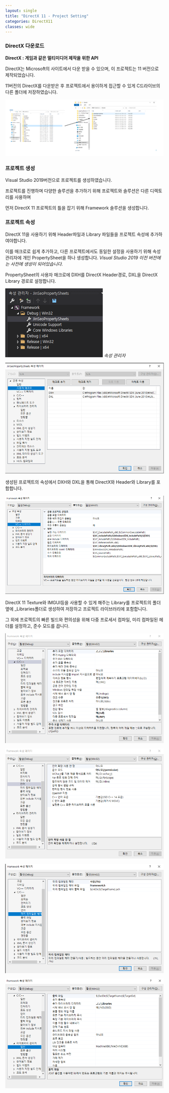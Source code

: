 ```yaml
---
layout: single
title: "DirectX 11 - Project Setting"
categories: DirectX11
classes: wide
---
```


### DirectX 다운로드

**DirectX : 게임과 같은 멀티미디어 제작을 위한 API**

DirectX는 Microsoft의 사이트에서 다운 받을 수 있으며, 이 프로젝트는 11 버전으로 제작되었습니다.

11버전의 DirectX를 다운받은 후 프로젝트에서 용이하게 접근할 수 있게 C드라이브의 다른 폴더에 저장하였습니다.

![DirectXFolder](/assets/images/DirectX/DirectXFolder.PNG)


### 프로젝트 생성

Visual Studio 2019버전으로 프로젝트를 생성하였습니다.

프로젝트를 진행하며 다양한 솔루션을 추가하기 위해 프로젝트와 솔루션은 다른 디렉토리를 사용하며

먼저 DirectX 11 프로젝트의 틀을 잡기 위해 Framework 솔루션을 생성합니다.


### 프로젝트 속성

DirectX 11을 사용하기 위해 Header파일과 Library 파일들을 프로젝트 속성에 추가하여야합니다.

이를 매크로로 쉽게 추가하고, 다른 프로젝트에서도 동일한 설정을 사용하기 위해 속성관리자에 개인 PropertySheet을 하나 생성합니다. *Visual Studio 2019 이전 버전에는 사전에 생성이 되어있습니다.*

PropertySheet의 사용자 매크로에 DXH를 DirectX Header경로, DXL을 DirectX Library 경로로 설정합니다.

![속성관리자](/assets/images/DirectX/속성관리자.PNG "속성관리자")
*속성 관리자*

![사용자매크로](/assets/images/DirectX/사용자매크로.PNG "사용자 매크로")

생성된 프로젝트의 속성에서 DXH와 DXL을 통해 DirectX와 Header와 Library를 포함합니다.

![Framework속성페이지](/assets/images/DirectX/Framework속성페이지.PNG "속성 페이지")

DirectX 11 Texture와 IMGUI등을 사용할 수 있게 해주는 Library를 프로젝트의 폴더 옆에 _Libraries폴더로 생성하여 저장하고 프로젝트 라이브러리에 포함합니다.

그 외에 프로젝트의 빠른 빌드와 편의성을 위해 다중 프로세서 컴파일, 미리 컴파일된 헤더를 설정하고, 준수 모드를 끕니다.

![Framework속성C++](/assets/images/DirectX/Framework속성C++.PNG "C/C++ 속성 설정")

![Framework속성준수모드](/assets/images/DirectX/Framework속성준수모드.PNG "준수모드")

![Framework속성미리컴파일된헤더](/assets/images/DirectX/Framework속성미리컴파일된헤더.PNG "미리 컴파일된 헤더")

![Framework속성라이브러리관리자](/assets/images/DirectX/Framework속성라이브러리관리자.PNG "라이브러리 관리자")
